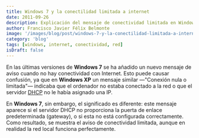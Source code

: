 ```yaml
---
title: Windows 7 y la conectilidad limitada a internet
date: 2011-09-26
description: Explicación del mensaje de conectividad limitada en Windows 7, sus diferencias con versiones anteriores y cómo afecta a la red local.
author: Francisco Javier Félix Belmonte
image: '/images/blog/post/windows-7-y-la-conectilidad-limitada-a-internet.webp'
category: 'blog'
tags: [windows, internet, conectividad, red]
isDraft: false
---
```


En las últimas versiones de **Windows 7** se ha añadido un nuevo mensaje de aviso cuando no hay conectividad con Internet. Esto puede causar confusión, ya que en **Windows XP** un mensaje similar —"Conexión nula o limitada"— indicaba que el ordenador no estaba conectado a la red o que el servidor [DHCP](http://es.wikipedia.org/wiki/Dynamic_Host_Configuration_Protocol) no le había asignado una IP.

En **Windows 7**, sin embargo, el significado es diferente: este mensaje aparece si el servidor DHCP no proporciona la puerta de enlace predeterminada (gateway), o si esta no está configurada correctamente. Como resultado, se muestra el aviso de conectividad limitada, aunque en realidad la red local funciona perfectamente.